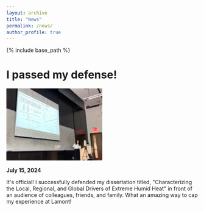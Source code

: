 ```yaml
---
layout: archive
title: "News"
permalink: /news/
author_profile: true
---
```


{% include base_path %}

# I passed my defense!

<img src="/images/gallery_imgs/defense_presentation.jpg" alt="defense_presentation" width="50%" />

**July 15, 2024**

It's official! I successfully defended my dissertation titled, "Characterizing the Local, Regional, and Global Drivers of Extreme Humid Heat" in front of an audience of colleagues, friends, and family. What an amazing way to cap my experience at Lamont!
